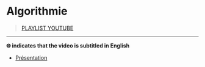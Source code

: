 # Algorithmie

> [PLAYLIST YOUTUBE](https://www.youtube.com/playlist?list=PLrSOXFDHBtfE0AkOm795c2qpLQJNiEBbZ)

---

**🌐 indicates that the video is subtitled in English**

+ [Présentation](#)
